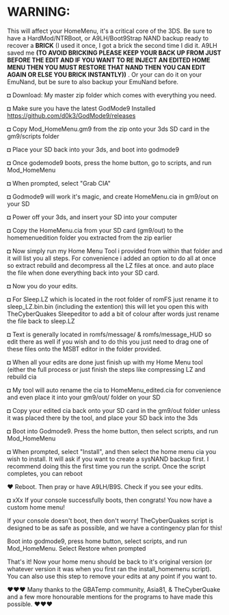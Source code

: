 # WARNING: 
This will affect your HomeMenu, it's a critical core of the 3DS. Be sure to have a HardMod/NTRBoot, or A9LH/Boot9Strap NAND backup ready to recover a **BRICK** (I used it once, I got a brick the second time I did it. A9LH saved me **(TO AVOID BRICKING PLEASE KEEP YOUR BACK UP FROM JUST BEFORE THE EDIT AND IF YOU WANT TO RE INJECT AN EDITED HOME MENU THEN YOU MUST RESTORE THAT NAND THEN YOU CAN EDIT AGAIN OR ELSE YOU BRICK INSTANTLY))** . Or your can do it on your EmuNand, but be sure to also backup your EmuNand before.

◘ Download: My master zip folder which comes with everything you need.

◘ Make sure you have the latest GodMode9 Installed https://github.com/d0k3/GodMode9/releases

◘ Copy Mod_HomeMenu.gm9 from the zip onto your 3ds SD card in the gm9/scripts folder

◘ Place your SD back into your 3ds, and boot into godmode9

◘ Once godemode9 boots, press the home button, go to scripts, and run Mod_HomeMenu
  
◘ When prompted, select "Grab CIA"

◘ Godmode9 will work it's magic, and create HomeMenu.cia in gm9/out on your SD

◘ Power off your 3ds, and insert your SD into your computer

◘ Copy the HomeMenu.cia from your SD card (gm9/out) to the homemenuedition folder you extracted from the zip earlier

◘ Now simply run my Home Menu Tool i provided from within that folder and it will list you all steps. For convenience i added an option to do all at once so extract rebuild and decompress all the LZ files at once. and auto place the file when done everything back into your SD card.

◘ Now you do your edits.

◘ For Sleep.LZ which is located in the root folder of romFS just rename it to sleep_LZ.bin.bin (including the extention)
this will let you open this with TheCyberQuakes Sleepeditor to add a bit of colour after words just rename the file back to sleep.LZ

◘ Text is generally located in romfs/message/ & romfs/message_HUD so edit there as well if you wish and to do this you just need to drag one of these files onto the MSBT editor in the folder provided.

◘ When all your edits are done just finish up with my Home Menu tool (either the full process or just finish the steps like compressing LZ and rebuild cia

◘ My tool will auto rename the cia to HomeMenu_edited.cia for convenience and even place it into your gm9/out/ folder on your SD

◘  Copy your edited cia back onto your SD card in the gm9/out folder unless it was placed there by the tool, and place your SD back into the 3ds

◘ Boot into Godmode9. Press the home button, then select scripts, and run Mod_HomeMenu

◘ When prompted, select "Install", and then select the home menu cia you wish to install. It will ask if you want to create a sysNAND backup first. I recommend doing this the first time you run the script. Once the script completes, you can reboot

♥ Reboot. Then pray or have A9LH/B9S. Check if you see your edits.

◘ xXx If your console successfully boots, then congrats! You now have a custom home menu!

If your console doesn't boot, then don't worry! TheCyberQuakes script is designed to be as safe as possible, and we have a contingency plan for this!

Boot into godmode9, press home button, select scripts, and run Mod_HomeMenu. Select Restore when prompted

That's it! Now your home menu should be back to it's original version (or whatever version it was when you first ran the install_homemenu script).
You can also use this step to remove your edits at any point if you want to.


♥♥♥ Many thanks to the GBATemp community, Asia81, & TheCyberQuake and a few more honourable mentions for the programs to have made this possible. ♥♥♥
